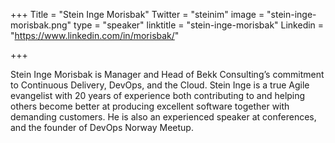 +++
Title = "Stein Inge Morisbak"
Twitter = "steinim"
image = "stein-inge-morisbak.png"
type = "speaker"
linktitle = "stein-inge-morisbak"
Linkedin = "https://www.linkedin.com/in/morisbak/"

+++

Stein Inge Morisbak is Manager and Head of Bekk Consulting’s commitment to Continuous Delivery, DevOps, and the Cloud. Stein Inge is a true Agile evangelist with 20 years of experience both contributing to and helping others become better at producing excellent software together with demanding customers. He is also an experienced speaker at conferences, and the founder of DevOps Norway Meetup.
